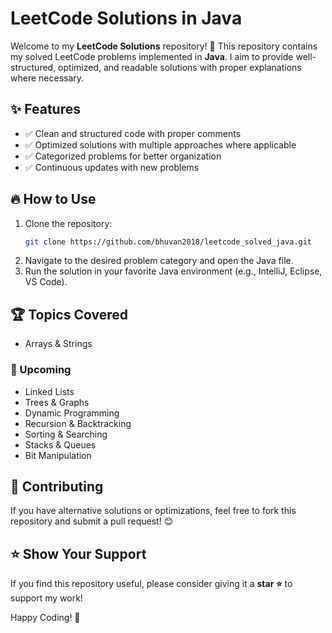 # LeetCode Solutions in Java

Welcome to my **LeetCode Solutions** repository! 🚀 This repository contains my solved LeetCode problems implemented in **Java**. I aim to provide well-structured, optimized, and readable solutions with proper explanations where necessary.

## ✨ Features
- ✅ Clean and structured code with proper comments
- ✅ Optimized solutions with multiple approaches where applicable
- ✅ Categorized problems for better organization
- ✅ Continuous updates with new problems

## 🔥 How to Use
1. Clone the repository:
   ```bash
   git clone https://github.com/bhuvan2018/leetcode_solved_java.git
   ```
2. Navigate to the desired problem category and open the Java file.
3. Run the solution in your favorite Java environment (e.g., IntelliJ, Eclipse, VS Code).

## 🏆 Topics Covered
- Arrays & Strings

### 📌 Upcoming
- Linked Lists
- Trees & Graphs
- Dynamic Programming
- Recursion & Backtracking
- Sorting & Searching
- Stacks & Queues
- Bit Manipulation

## 📝 Contributing
If you have alternative solutions or optimizations, feel free to fork this repository and submit a pull request! 😊

## ⭐ Show Your Support
If you find this repository useful, please consider giving it a **star ⭐** to support my work!

Happy Coding! 🎯
